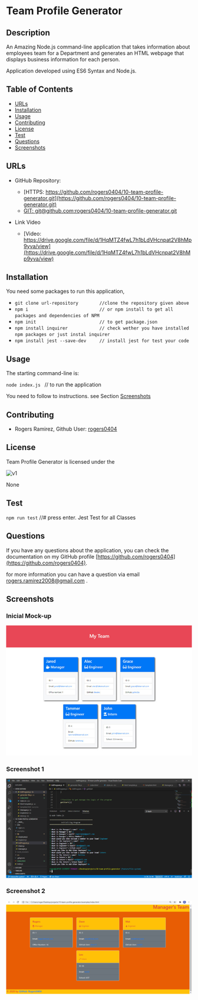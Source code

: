 
# Team Profile Generator

## Description 

An Amazing Node.js command-line application that takes information about employees team for a Department and generates an HTML webpage that displays business information for each person.

Application developed using ES6 Syntax and Node.js. 


## Table of Contents

* [URLs](#urls)
* [Installation](#installation)
* [Usage](#usage)
* [Contributing](#Contributing)
* [License](#license)
* [Test](#Test)
* [Questions](#questions)
* [Screenshots](#screenshots)


## URLs

* GitHub Repository:
    - [HTTPS: https://github.com/rogers0404/10-team-profile-generator.git](https://github.com/rogers0404/10-team-profile-generator.git)    
    - [GIT: git@github.com:rogers0404/10-team-profile-generator.git](git@github.com:rogers0404/10-team-profile-generator.git)

* Link Video
    - [Video: https://drive.google.com/file/d/1HqMTZ4fwL7h1bLdVHcnpat2V8hMp9yva/view](https://drive.google.com/file/d/1HqMTZ4fwL7h1bLdVHcnpat2V8hMp9yva/view)

## Installation

You need some packages to run this application, 

- `git clone url-repository        //clone the repository given above`
- `npm i                           // or npm install to get all packages and dependencies of NPM`
- `npm init                        // to get package.json`
- `npm install inquirer            // check wether you have installed npm packages or just instal inquirer`
- `npm install jest --save-dev     // install jest for test your code`


## Usage 

The starting command-line is:

`node index.js `                  // to run the application

You need to follow to instructions. see Section [Screenshots](#screenshots)

## Contributing

* Rogers Ramirez, Github User: [rogers0404](http://github.com/rogers0404)


## License

Team Profile Generator is licensed under the

![v1](https://img.shields.io/static/v1?label=License&message=None&color=inactive&&style=plastic)

None

## Test

``npm run test`` //# press enter. Jest Test for all Classes


## Questions

If you have any questions about the application, you can check the documentation on my GitHub profile [https://github.com/rogers0404](https://github.com/rogers0404).

for more information you can have a question via email [rogers.ramirez2008@gmail.com](rogers.ramirez2008@gmail.com)  .


## Screenshots


### Inicial Mock-up 

![](./dist/assets/imges/mock-up.png)

### Screenshot 1

![](./dist/assets/imges/image.png)

### Screenshot 2

![](./dist/assets/imges/image1.png)
